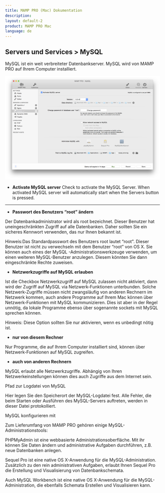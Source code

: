 ```yaml
---
title: MAMP PRO (Mac) Dokumentation
description: 
layout: default-2
product: MAMP PRO Mac
language: de
---
```


## Servers und Services > MySQL

MySQL ist ein weit verbreiteter Datenbankserver. MySQL wird von MAMP PRO auf Ihrem Computer installiert.

![MAMP](MySQL.png)

*  **Activate MySQL server**
   Check to activate the MySQL Server. When activated MySQL server will automatically start when the Servers button is pressed.

---

*  **Passwort des Benutzers “root” ändern**

Der Datenbankadministrator wird als root bezeichnet. Dieser Benutzer hat uneingeschränkten Zugriff auf alle Datenbanken. Daher sollten Sie ein sicheres Kennwort verwenden, das nur Ihnen bekannt ist.

 
<div class="alert" role="alert">
Hinweis:Das Standardpasswort des Benutzers root lautet “root". Dieser Benutzer ist  nicht zu verwechseln mit dem Benutzer “root” von OS X. Sie können auch eines der MySQL -Administrationswerkzeuge verwenden, um einen weiteren MySQL-Benutzer anzulegen. Diesem könnten Sie dann eingeschränkte Rechte zuweisen.
</div>

*  **Netzwerkzugriffe auf MySQL erlauben**

Ist die Checkbox Netzwerkzugriff auf MySQL zulassen nicht aktiviert, dann wird der Zugriff auf MySQL via Netzwerk-Funktionen unterbunden. Solche Netzwerk-Zugriffe müssen nicht zwangsläufig von anderen Rechnern im Netzwerk kommen, auch andere Programme auf Ihrem Mac können über Netzwerk-Funktionen mit MySQL kommunizieren. Dies ist aber in der Regel unnötig, da lokale Programme ebenso über sogenannte sockets mit MySQL sprechen können.

 
<div class="alert" role="alert">
Hinweis: Diese Option sollten Sie nur aktivieren, wenn es unbedingt nötig ist.
</div>

   *  **nur von diesem Rechner**

Nur Programme, die auf Ihrem Computer installiert sind, können über Netzwerk-Funktionen auf MySQL zugreifen.

 

   *  **auch von anderen Rechnern**

MySQL erlaubt alle Netzwerkzugriffe. Abhängig von Ihren Netzwerkeinstellungen können dies auch Zugriffe aus dem Internet sein.

 

Pfad zur Logdatei von MySQL

Hier legen Sie den Speicherort der MySQL-Logdatei fest. Alle Fehler, die beim Starten oder Ausführen des MySQL-Servers auftreten, werden in dieser Datei protokolliert.

 

MySQL konfigurieren mit

Zum Lieferumfang von MAMP PRO gehören einige MySQL-Administrationstools:

PHPMyAdmin ist eine webbasierte Administrationsoberfläche. Mit ihr können Sie Daten ändern und administrative Aufgaben durchführen, z.B. neue Datenbanken anlegen.

Sequel Pro ist eine native OS X-Anwendung für die MySQL-Administration. Zusätzlich zu den rein administrativen Aufgaben, erlaubt Ihnen Sequel Pro die Erstellung und Visualisierung von Datenbankschemata.

Auch MySQL Workbench ist eine native OS X-Anwendung für die MySQL-Administration, die ebenfalls Schemata Erstellen und Visualisieren kann.


